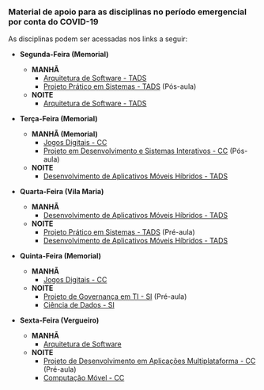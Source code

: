 ### Material de apoio para as disciplinas no período emergencial por conta do COVID-19

As disciplinas podem ser acessadas nos links a seguir:

* **Segunda-Feira (Memorial)**
  + **MANHÃ**
      + [Arquitetura de Software - TADS](https://github.com/EdsonMSouza/arquitetura_de_software_memorial_manha)
      + [Projeto Prático em Sistemas - TADS](https://github.com/EdsonMSouza/projetos_memorial_2_manha_tads) (Pós-aula)  
  + **NOITE**
    + [Arquitetura de Software - TADS](https://github.com/EdsonMSouza/arquitetura_de_software_memorial_noite)

* **Terça-Feira (Memorial)**
  + **MANHÃ (Memorial)**
    + [Jogos Digitais - CC](https://github.com/EdsonMSouza/jogos_digitais_memorial_manha)
    + [Projeto em Desenvolvimento e Sistemas Interativos - CC](https://github.com/EdsonMSouza/projetos_memorial_3_manha_cc) (Pós-aula)
  + **NOITE**
    + [Desenvolvimento de Aplicativos Móveis Híbridos - TADS](https://github.com/EdsonMSouza/mobile_memorial_noite)
  
* **Quarta-Feira (Vila Maria)**
  + **MANHÃ**
    + [Desenvolvimento de Aplicativos Móveis Híbridos - TADS](https://github.com/EdsonMSouza/mobile_vila_maria_manha)
  + **NOITE**
    + [Projeto Prático em Sistemas - TADS](https://github.com/EdsonMSouza/projetos_vila_maria_4_noite) (Pré-aula) 
    + [Desenvolvimento de Aplicativos Móveis Híbridos - TADS](https://github.com/EdsonMSouza/mobile_vila_maria_noite)
  
* **Quinta-Feira (Memorial)**
  + **MANHÃ**
    + [Jogos Digitais - CC](https://github.com/EdsonMSouza/jogos_digitais_memorial_manha)
  + **NOITE**
    + [Projeto de Governança em TI - SI]() (Pré-aula)
    + [Ciência de Dados - SI](https://github.com/EdsonMSouza/ciencia_de_dados_memorial_noite)

* **Sexta-Feira (Vergueiro)**
  + **MANHÃ**
    + [Arquitetura de Software](https://github.com/EdsonMSouza/arquitetura_de_software_vergueiro_manha)
  + **NOITE**
    + [Projeto de Desenvolvimento em Aplicações Multiplataforma - CC]() (Pré-aula)
    + [Computação Móvel - CC](https://github.com/EdsonMSouza/mobile_vergueiro_noite)

